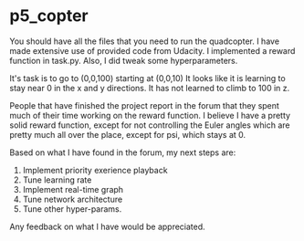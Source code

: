 # p5_copter

You should have all the files that you need to run the quadcopter.
I have made extensive use of provided code from Udacity.
I implemented a reward function in task.py.
Also, I did tweak some hyperparameters.

It's task is to go to (0,0,100) starting at (0,0,10)
It looks like it is learning to stay near 0 in the x and y directions.
It has not learned to climb to 100 in z.

People that have finished the project report in the forum that they
spent much of their time working on the reward function. I believe
I have a pretty solid reward function, except for not controlling
the Euler angles which are pretty much all over the place, except
for psi, which stays at 0.

Based on what I have found in the forum, my next steps are:
1. Implement priority exerience playback
2. Tune learning rate
3. Implement real-time graph
4. Tune network architecture
5. Tune other hyper-params.

Any feedback on what I have would be appreciated.